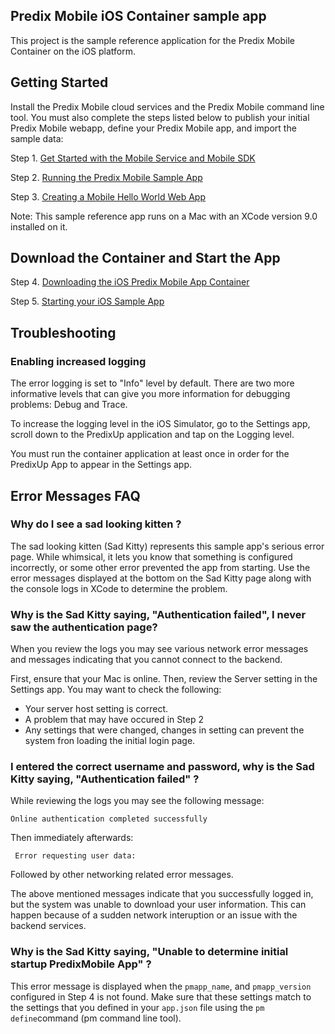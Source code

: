 ## Predix Mobile iOS Container sample app

This project is the sample reference application for the Predix Mobile Container on the iOS platform.
 
## Getting Started
Install the Predix Mobile cloud services and the Predix Mobile command line tool. You must also complete the steps listed below to publish your initial Predix Mobile webapp, define your Predix Mobile app, and import the sample data:

Step 1. [Get Started with the Mobile Service and Mobile SDK](https://www.predix.io/docs#rae4EfJ6)

Step 2. [Running the Predix Mobile Sample App](https://www.predix.io/docs#EGUzWwcC)

Step 3. [Creating a Mobile Hello World Web App](https://www.predix.io/docs#DrBWuHkl) 

Note: This sample reference app runs on a Mac with an XCode version 9.0 installed on it.

## Download the Container and Start the App

Step 4. [Downloading the iOS Predix Mobile App Container](https://www.predix.io/docs#F30gVeYB)

Step 5. [Starting your iOS Sample App](https://www.predix.io/docs/?r=205683#cKwF3PlW)


## Troubleshooting

### Enabling increased logging

The error logging is set to "Info" level by default. There are two more informative levels that can give you more information for debugging problems: Debug and Trace.

To increase the logging level in the iOS Simulator, go to the Settings app, scroll down to the PredixUp application and tap on the Logging level.

You must run the container application at least once in order for the PredixUp App to appear in the Settings app.

## Error Messages FAQ

### Why do I see a sad looking kitten ?

The sad looking kitten (Sad Kitty) represents this sample app's serious error page. While whimsical, it lets you know that something is configured incorrectly, or some other error prevented the app from starting. Use the error messages displayed at the bottom on the Sad Kitty page along with the console logs in XCode to determine the problem.

### Why is the Sad Kitty saying, "Authentication failed",  I never saw the authentication page?

When you review the logs you may see various network error messages and messages indicating that you cannot connect to the backend.

First, ensure that your Mac is online. Then, review the Server setting in the Settings app. You may want to check the following:

* Your server host setting is correct. 
* A problem that may have occured in Step 2
* Any settings that were changed, changes in setting can prevent the system fron loading the initial login page.

### I entered the correct username and password, why is the Sad Kitty saying, "Authentication failed" ? 

While reviewing the logs you may see the following message:

    Online authentication completed successfully

Then immediately afterwards:

     Error requesting user data:

Followed by other networking related error messages.

The above mentioned messages indicate that you successfully logged in, but the system was unable to download your user information. This can happen because of a sudden network interuption or an issue with the backend services.

### Why is the Sad Kitty saying, "Unable to determine initial startup PredixMobile App" ?

This error message is displayed when the `pmapp_name`, and `pmapp_version` configured in Step 4 is not found. Make sure that these settings match to the settings that you defined in your `app.json` file using the `pm define`command (pm command line tool).




